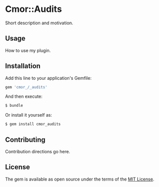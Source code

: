 # Cmor::Audits
Short description and motivation.

## Usage
How to use my plugin.

## Installation
Add this line to your application's Gemfile:

```ruby
gem 'cmor_/_audits'
```

And then execute:
```bash
$ bundle
```

Or install it yourself as:
```bash
$ gem install cmor_audits
```

## Contributing
Contribution directions go here.

## License
The gem is available as open source under the terms of the [MIT License](https://opensource.org/licenses/MIT).
